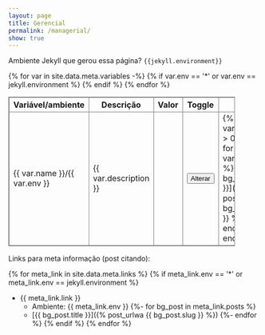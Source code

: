 ```yaml
---
layout: page
title: Gerencial
permalink: /managerial/
show: true
---
```


<style>
    table.lalala {
        border: 1px solid gray;
        width: 90%
    }
    table.lalala tr {
        /* width: 90% */
    }
    table.lalala th {
        border: 1px solid gray;
        font-weight: bold;
    }
    table.lalala td {
        border: 1px solid gray;
    }
</style>

Ambiente Jekyll que gerou essa página? `{{jekyll.environment}}`

<table class='lalala'>
    <tr>
        <th>Variável/ambiente</th><th>Descrição</th><th>Valor</th><th>Toggle</th><th>Posts</th>
    </tr>
    <tbody>
        {% for var in site.data.meta.variables -%}
        {% if var.env == '*' or var.env == jekyll.environment %}
        <tr>
            <td>{{ var.name }}/{{ var.env }}</td><td>{{ var.description }}</td>
            <td id="td-{{ var.name }}"></td>
            <td><button onclick="alterarStorage('{{ var.name }}')">Alterar</button></td>
<td markdown="1">
{% if var.posts.size > 0 %}
{%- for bg_post in var.posts -%}
- [{{ bg_post.title }}]({% post_urlwa {{ bg_post.slug }} %})
{% endfor %}
{% endif %}
</td>
        </tr>
        {% endif %}
        {% endfor %}
    </tbody>
</table>

Links para meta informação (post citando):

{% for meta_link in site.data.meta.links %}
{% if meta_link.env == '*' or meta_link.env == jekyll.environment %}
- {{ meta_link.link }}
  - Ambiente: {{  meta_link.env }}
{%- for bg_post in meta_link.posts %}
  - [{{ bg_post.title }}]({% post_urlwa {{ bg_post.slug }} %})
{%- endfor %}
{% endif %}
{% endfor %}

<script>
const varaiveisStorage = [
{% for var in site.data.meta.variables -%}
{% unless forloop.first %} , {% endunless %}
"{{var.name}}"
{% endfor %}
]

function toTdId(varName) {
    return "td-" + varName
}

function alterarStorage(varName) {
    const currValue = localStorage.getItem(varName)
    const newValue = (currValue === "true")? "false": "true"
    localStorage.setItem(varName, newValue)

    const id = toTdId(varName)
    const element = document.getElementById(id)
    if (!!element) {
        element.innerText = newValue
    }
}

function populateVar(varName) {
    const id = toTdId(varName)
    const element = document.getElementById(id)
    if (!!element) {
        const varValue = localStorage.getItem(varName)
        element.innerText = varValue
    }
}

for (const varName of varaiveisStorage) {
    populateVar(varName)
}
</script>